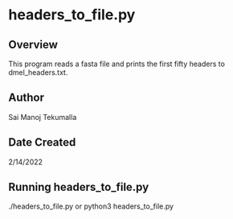 # headers_to_file.py

## Overview

This program reads a fasta file and prints the first fifty headers to dmel_headers.txt.

## Author

Sai Manoj Tekumalla

## Date Created

2/14/2022

## Running headers_to_file.py

./headers_to_file.py or python3 headers_to_file.py
